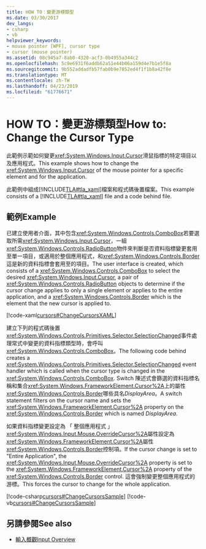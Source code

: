 ```yaml
---
title: HOW TO：變更游標類型
ms.date: 03/30/2017
dev_langs:
- csharp
- vb
helpviewer_keywords:
- mouse pointer [WPF], cursor type
- cursor (mouse pointer)
ms.assetid: 08c945a7-8ab0-4320-acf3-0b4955a344c2
ms.openlocfilehash: 5c9e6931f6addb62a51e44b06a159d4e7b1e5f8a
ms.sourcegitcommit: 9b552addadfb57fab0b9e7852ed4f1f1b8a42f8e
ms.translationtype: MT
ms.contentlocale: zh-TW
ms.lasthandoff: 04/23/2019
ms.locfileid: "61776671"
---
```

# <a name="how-to-change-the-cursor-type"></a><span data-ttu-id="b0155-102">HOW TO：變更游標類型</span><span class="sxs-lookup"><span data-stu-id="b0155-102">How to: Change the Cursor Type</span></span>
<span data-ttu-id="b0155-103">此範例示範如何變更<xref:System.Windows.Input.Cursor>滑鼠指標的特定項目以及應用程式。</span><span class="sxs-lookup"><span data-stu-id="b0155-103">This example shows how to change the <xref:System.Windows.Input.Cursor> of the mouse pointer for a specific element and for the application.</span></span>  
  
 <span data-ttu-id="b0155-104">此範例中組成[!INCLUDE[TLA#tla_xaml](../../../../includes/tlasharptla-xaml-md.md)]檔案和程式碼後置檔案。</span><span class="sxs-lookup"><span data-stu-id="b0155-104">This example consists of a [!INCLUDE[TLA#tla_xaml](../../../../includes/tlasharptla-xaml-md.md)] file and a code behind file.</span></span>  
  
## <a name="example"></a><span data-ttu-id="b0155-105">範例</span><span class="sxs-lookup"><span data-stu-id="b0155-105">Example</span></span>  
 <span data-ttu-id="b0155-106">已建立使用者介面，其中包含<xref:System.Windows.Controls.ComboBox>若要選取所需<xref:System.Windows.Input.Cursor>，一組<xref:System.Windows.Controls.RadioButton>物件來判斷是否資料指標變更套用至單一項目，或適用於整個應用程式，和<xref:System.Windows.Controls.Border>這是新的資料指標會套用至的項目。</span><span class="sxs-lookup"><span data-stu-id="b0155-106">The user interface is created, which consists of a <xref:System.Windows.Controls.ComboBox> to select the desired <xref:System.Windows.Input.Cursor>, a pair of <xref:System.Windows.Controls.RadioButton> objects to determine if the cursor change applies to only a single element or applies to the entire application, and a <xref:System.Windows.Controls.Border> which is the element that the new cursor is applied to.</span></span>  
  
 [!code-xaml[cursors#ChangeCursorsXAML](~/samples/snippets/csharp/VS_Snippets_Wpf/cursors/CSharp/Window1.xaml#changecursorsxaml)]  
  
 <span data-ttu-id="b0155-107">建立下列的程式碼後置<xref:System.Windows.Controls.Primitives.Selector.SelectionChanged>事件處理常式中變更的資料指標類型時，會呼叫<xref:System.Windows.Controls.ComboBox>。</span><span class="sxs-lookup"><span data-stu-id="b0155-107">The following code behind creates a <xref:System.Windows.Controls.Primitives.Selector.SelectionChanged> event handler which is called when the cursor type is changed in the <xref:System.Windows.Controls.ComboBox>.</span></span>  <span data-ttu-id="b0155-108">Switch 陳述式會篩選的資料指標名稱和集合<xref:System.Windows.FrameworkElement.Cursor%2A>上的屬性<xref:System.Windows.Controls.Border>哪些具名*DisplayArea*。</span><span class="sxs-lookup"><span data-stu-id="b0155-108">A switch statement filters on the cursor name and sets the <xref:System.Windows.FrameworkElement.Cursor%2A> property on the <xref:System.Windows.Controls.Border> which is named *DisplayArea*.</span></span>  
  
 <span data-ttu-id="b0155-109">如果資料指標變更設定為 「 整個應用程式 」<xref:System.Windows.Input.Mouse.OverrideCursor%2A>屬性設定為<xref:System.Windows.FrameworkElement.Cursor%2A>屬性<xref:System.Windows.Controls.Border>控制項。</span><span class="sxs-lookup"><span data-stu-id="b0155-109">If the cursor change is set to "Entire Application", the <xref:System.Windows.Input.Mouse.OverrideCursor%2A> property is set to the <xref:System.Windows.FrameworkElement.Cursor%2A> property of the <xref:System.Windows.Controls.Border> control.</span></span>  <span data-ttu-id="b0155-110">這會強制變更整個應用程式的游標。</span><span class="sxs-lookup"><span data-stu-id="b0155-110">This forces the cursor to change for the whole application.</span></span>  
  
 [!code-csharp[cursors#ChangeCursorsSample](~/samples/snippets/csharp/VS_Snippets_Wpf/cursors/CSharp/Window1.xaml.cs#changecursorssample)]
 [!code-vb[cursors#ChangeCursorsSample](~/samples/snippets/visualbasic/VS_Snippets_Wpf/cursors/VisualBasic/Window1.xaml.vb#changecursorssample)]  
  
## <a name="see-also"></a><span data-ttu-id="b0155-111">另請參閱</span><span class="sxs-lookup"><span data-stu-id="b0155-111">See also</span></span>

- [<span data-ttu-id="b0155-112">輸入概觀</span><span class="sxs-lookup"><span data-stu-id="b0155-112">Input Overview</span></span>](input-overview.md)
